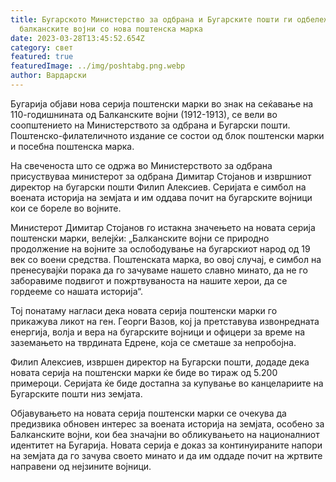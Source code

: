```yaml
---
title: Бугарското Министерство за одбрана и Бугарските пошти ги одбележуваат
  балканските војни со нова поштенска марка
date: 2023-03-28T13:45:52.654Z
category: свет
featured: true
featuredImage: ../img/poshtabg.png.webp
author: Вардарски
---
```


Бугарија објави нова серија поштенски марки во знак на сеќавање на 110-годишнината од Балканските војни (1912-1913), се вели во соопштението на Министерството за одбрана и Бугарски пошти. Поштенско-филателичното издание се состои од блок поштенски марки и посебна поштенска марка.

На свеченоста што се одржа во Министерството за одбрана присуствуваа министерот за одбрана Димитар Стојанов и извршниот директор на бугарски пошти Филип Алексиев. Серијата е симбол на воената историја на земјата и им оддава почит на бугарските војници кои се бореле во војните.

Министерот Димитар Стојанов го истакна значењето на новата серија поштенски марки, велејќи: „Балканските војни се природно продолжение на војните за ослободување на бугарскиот народ од 19 век со воени средства. Поштенската марка, во овој случај, е симбол на пренесувајќи порака да го зачуваме нашето славно минато, да не го заборавиме подвигот и пожртвуваноста на нашите херои, да се гордееме со нашата историја“.

Тој понатаму нагласи дека новата серија поштенски марки го прикажува ликот на ген. Георги Вазов, кој ја претставува извонредната енергија, волја и вера на бугарските војници и офицери за време на заземањето на тврдината Едрене, која се сметаше за непробојна.

Филип Алексиев, извршен директор на Бугарски пошти, додаде дека новата серија на поштенски марки ќе биде во тираж од 5.200 примероци. Серијата ќе биде достапна за купување во канцелариите на Бугарските пошти низ земјата.

Објавувањето на новата серија поштенски марки се очекува да предизвика обновен интерес за воената историја на земјата, особено за Балканските војни, кои беа значајни во обликувањето на националниот идентитет на Бугарија. Новата серија е доказ за континуираните напори на земјата да го зачува своето минато и да им оддаде почит на жртвите направени од нејзините војници.
